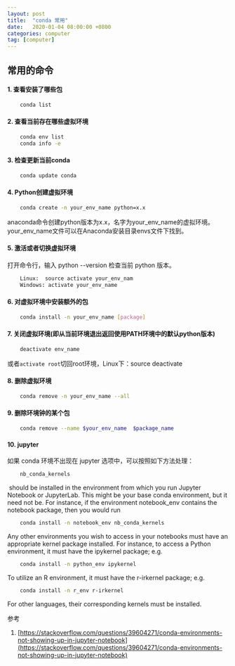 ```yaml
---
layout: post
title:  "conda 常用"
date:   2020-01-04 08:00:00 +0800
categories: computer
tag: [computer]
---
```


## 常用的命令

#### 1. 查看安装了哪些包


```bash
    conda list
```

#### 2. 查看当前存在哪些虚拟环境

```bash
    conda env list 
    conda info -e
```

#### 3. 检查更新当前conda


```bash
    conda update conda
```

#### 4. Python创建虚拟环境


```bash
    conda create -n your_env_name python=x.x
```

anaconda命令创建python版本为x.x，名字为your_env_name的虚拟环境。your_env_name文件可以在Anaconda安装目录envs文件下找到。

#### 5. 激活或者切换虚拟环境

打开命令行，输入 python --version 检查当前 python 版本。

```bash
    Linux:  source activate your_env_nam
    Windows: activate your_env_name
```

#### 6. 对虚拟环境中安装额外的包

```bash
    conda install -n your_env_name [package]
```

#### 7. 关闭虚拟环境(即从当前环境退出返回使用PATH环境中的默认python版本)

```bash
    deactivate env_name
```

或者`activate root`切回root环境，Linux下：source deactivate 

#### 8. 删除虚拟环境

```bash
    conda remove -n your_env_name --all
```

#### 9. 删除环境钟的某个包

```bash
    conda remove --name $your_env_name  $package_name
```

#### 10. jupyter

如果 conda 环境不出现在 jupyter 选项中，可以按照如下方法处理：

```bash
    nb_conda_kernels
```

 should be installed in the environment from which you run Jupyter Notebook or JupyterLab. This might be your base conda environment, but it need not be. For instance, if the environment notebook_env contains the notebook package, then you would run

```bash
    conda install -n notebook_env nb_conda_kernels
```

Any other environments you wish to access in your notebooks must have an appropriate kernel package installed. For instance, to access a Python environment, it must have the ipykernel package; e.g.

```bash
    conda install -n python_env ipykernel
```

To utilize an R environment, it must have the r-irkernel package; e.g.

```bash
    conda install -n r_env r-irkernel
```

For other languages, their corresponding kernels must be installed.

参考

1. [https://stackoverflow.com/questions/39604271/conda-environments-not-showing-up-in-jupyter-notebook](https://stackoverflow.com/questions/39604271/conda-environments-not-showing-up-in-jupyter-notebook)
